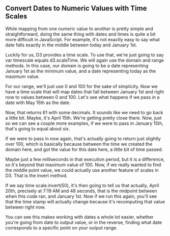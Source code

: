 ## Convert Dates to Numeric Values with Time Scales

While mapping from one numeric value to another is pretty simple and straightforward, doing the same thing with dates and times is quite a bit more difficult in JavaScript. For example, it's not exactly easy to say what date falls exactly in the middle between today and January 1st.

Luckily for us, D3 provides a time scale. To use that, we're just going to say var timescale equals d3.scaleTime. We will again use the domain and range methods. In this case, our domain is going to be a date representing January 1st as the minimum value, and a date representing today as the maximum value.

For our range, we'll just use 0 and 100 for the sake of simplicity. Now we have a time scale that will map dates that fall between January 1st and right now to values between 0 and 100. Let's see what happens if we pass in a date with May 15th as the date.

Now, that returns 61 with some decimals. It sounds like we need to go back a little bit. Maybe, it's April 15th. We're getting pretty close there. Now, just so we can see a couple more examples, if we were to pass in January 15th, that's going to equal about six.

If we were to pass in now again, that's actually going to return just slightly over 100, which is basically because between the time we created the domain here, and got the value for this date here, a little bit of time passed.

Maybe just a few milliseconds in that execution period, but it is a difference, so it's beyond that maximum value of 100. Now, if we really wanted to find the middle point value, we could actually use another feature of scales in D3. That is the invert method.

If we say time scale.invert(50), it's then going to tell us that actually, April 20th, precisely at 7:19 AM and 48 seconds, that is the midpoint between when this code ran, and January 1st. Now if we run this again, you'll see that the time stamp will actually change because it's recomputing that value between right now.

You can see this makes working with dates a whole lot easier, whether you're going from date to output value, or in the reverse, finding what date corresponds to a specific point on your output range.

